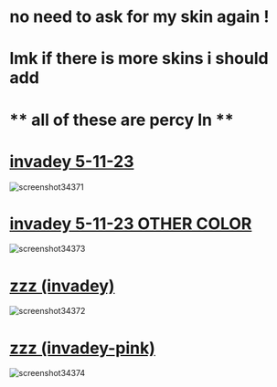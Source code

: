 # no need to ask for my skin again !

# lmk if there is more skins i should add

# ** all of these are percy ln **

# [invadey 5-11-23](https://www.dropbox.com/scl/fi/q7ruh09btoqnkic0vsuk8/invadey.osk?rlkey=d9l9d4xdvnzmza5esqimedhu6&dl=0)
![screenshot34371](https://github.com/invadey/invadey/assets/162065518/34b46430-8e49-4616-9f3e-296d04c304f7)
<br>

# [invadey 5-11-23 OTHER COLOR](https://www.dropbox.com/scl/fi/2mybhve6odmmyj47ghzji/invadey-5-11-23-diff-color.osk?rlkey=yjp36khxiatzdhr3wfcfubevm&dl=0)
![screenshot34373](https://github.com/invadey/invadey/assets/162065518/7019669d-51d7-4783-b331-095c519a97e8)
<br>

# [zzz (invadey)](https://www.dropbox.com/scl/fi/wopse49tw7uqaiuaqloi0/zzz.osk?rlkey=dlz3fra3d40c20jypk1jdbi03&dl=0)
![screenshot34372](https://github.com/invadey/invadey/assets/162065518/d265c241-3e66-480b-90e4-87d4560296f5)
<br>

# [zzz (invadey-pink)](https://www.dropbox.com/scl/fi/mre6vvi65pz1lnu67dn4f/zzz-pink.osk?rlkey=hfzn6tywh9s88tr49oijb9ocn&dl=0)
![screenshot34374](https://github.com/invadey/invadey/assets/162065518/9b3f7f51-d425-4a9d-9484-c95973555104)
<br>
